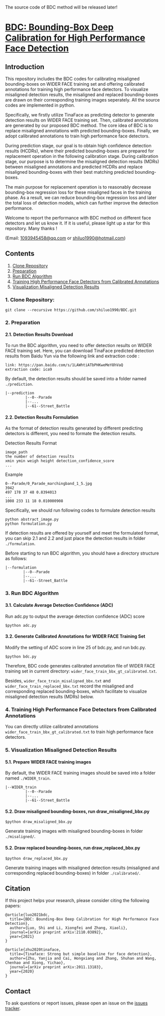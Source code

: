The source code of BDC method will be released later!

# [BDC: Bounding-Box Deep Calibration for High Performance Face Detection](https://arxiv.org/abs/2110.03892)

## Introduction
This repository includes the BDC codes for calibrating misaligned bounding-boxes on WIDER FACE training set and offering calibrated annotations for training high performance face detectors. To visualize misaligned detection results, the misaligned and replaced bounding-boxes are drawn on their corresponding training images seperately. All the source codes are implemented in python.

Specifically, we firstly utilize TinaFace as predicting detector to generate detection results on WIDER FACE training set. Then, calibrated annotations are generated by our proposed BDC method. The core idea of BDC is to replace misaligned annotations with predicted bounding-boxes. Finally, we adopt calibrated annotations to train high performance face detectors.

During prediction stage, our goal is to obtain high confidence detection results (HCDRs), where their predicted bounding-boxes are prepared for replacement operation in the following calibration stage. During calibration stage, our purpose is to determine the misaligned detection results (MDRs) between misaligned annotations and predicted HCDRs and replace misaligned bounding-boxes with their best matching predicted bounding-boxes.

The main purpose for replacement operation is to reasonably decrease bounding-box regression loss for these misaligned faces in the training phase. As a result, we can reduce bounding-box regression loss and later the total loss of detection models, which can further improve the detection performance.

Welcome to report the performance with BDC method on different face detectors and let us know it. If it is useful, please light up a star for this repository. Many thanks !

(Email: 1093945458@qq.com or shiluo1990@hotmail.com)

## Contents
1. [Clone Repository](#clone)
2. [Preparation](#preparation)
3. [Run BDC Algorithm](#BDC)
4. [Training High Performance Face Detectors from Calibrated Annotations](#Training)
5. [Visualization Misaligned Detection Results](#Visualization)

<a name="clone"> </a>
### 1. Clone Repository:
```
git clone --recursive https://github.com/shiluo1990/BDC.git
```
<a name="preparation"> </a>
### 2. Preparation
#### 2.1. Detection Results Download
To run the BDC algorithm, you need to offer detection results on WIDER FACE training set. Here, you can download TinaFace predicted detection results from Baidu Yun via the following link and extraction code :
```
link: https://pan.baidu.com/s/1LAWhtiATbPHKweMeY8hVaQ
extraction code: ica9
```
By default, the detection results should be saved into a folder named ```./prediction```.
```
|--prediction
         |--0--Parade
         |--...
         |--61--Street_Battle
```
#### 2.2. Detection Results Formulation

As the format of detection results generated by different predicting detectors is different, you need to formate the detection results.

Detection Results Format
 ```
image_path
the number of detection results
xmin ymin weigh height detection_confidence_score
...
```
Example
 ```
0--Parade/0_Parade_marchingband_1_5.jpg
3942
497 178 37 48 0.8394013
...
1008 233 11 18 0.010000908
```
Specifically, we should run following codes to formulate detection results
```
python abstract_image.py
python formulation.py
```
If detection results are offered by yourself and meet the formulated format, you can skip 2.1 and 2.2 and just place the detection results in folder ```./formulation```.

Before starting to run BDC algorithm, you should have a directory structure as follows:
 ```
|--formulation
         |--0--Parade
         |--...
         |--61--Street_Battle
```
<a name="BDC"> </a>
### 3. Run BDC Algorithm
#### 3.1. Calculate Average Detection Confidence (ADC)
Run adc.py to output the average detection confidence (ADC) score
```
$python adc.py
```
#### 3.2. Generate Calibrated Annotations for WIDER FACE Training Set
Modify the setting of ADC score in line 25 of bdc.py, and run bdc.py.
```
$python bdc.py
```
Therefore, BDC code generates calibrated annotation file of WIDER FACE training set in current directory: ```wider_face_train_bbx_gt_calibrated.txt```.

Besides, ```wider_face_train_misaligned_bbx.txt``` and ```wider_face_train_replaced_bbx.txt``` record the misaligned and corresponding replaced bounding-boxes, which facilitate to visualize misaligned detection results (MDRs) below.
<a name="Training"> </a>
### 4. Training High Performance Face Detectors from Calibrated Annotations
You can directly utilize calibrated annotations ```wider_face_train_bbx_gt_calibrated.txt``` to train high performance face detectors.
<a name="Visualization"> </a>
### 5. Visualization Misaligned Detection Results
#### 5.1. Prepare WIDER FACE training images
By default, the WIDER FACE training images should be saved into a folder named ```./WIDER_train```.
```
|--WIDER_train
         |--0--Parade
         |--...
         |--61--Street_Battle
```
#### 5.2. Draw misaligned bounding-boxes, run draw_misaligned_bbx.py
```
$python draw_misaligned_bbx.py
```
Generate training images with misaligned bounding-boxes in folder ```./misaligned/```.
#### 5.2. Draw replaced bounding-boxes, run draw_replaced_bbx.py
```
$python draw_replaced_bbx.py
```
Generate training images with misaligned detection results (misaligned and corresponding replaced bounding-boxes) in folder ```./calibrated/```.

## Citation
If this project helps your research, please consider citing the following papers:
```
@article{luo2021bdc,
  title={BDC: Bounding-Box Deep Calibration for High Performance Face Detection},
  author={Luo, Shi and Li, Xiongfei and Zhang, Xiaoli},
  journal={arXiv preprint arXiv:2110.03892},
  year={2021}
}

@article{zhu2020tinaface,
  title={Tinaface: Strong but simple baseline for face detection},
  author={Zhu, Yanjia and Cai, Hongxiang and Zhang, Shuhan and Wang, Chenhao and Xiong, Yichao},
  journal={arXiv preprint arXiv:2011.13183},
  year={2020}
}
```

## Contact
To ask questions or report issues, please open an issue on the [issues tracker](https://github.com/shiluo1990/BDC/issues).